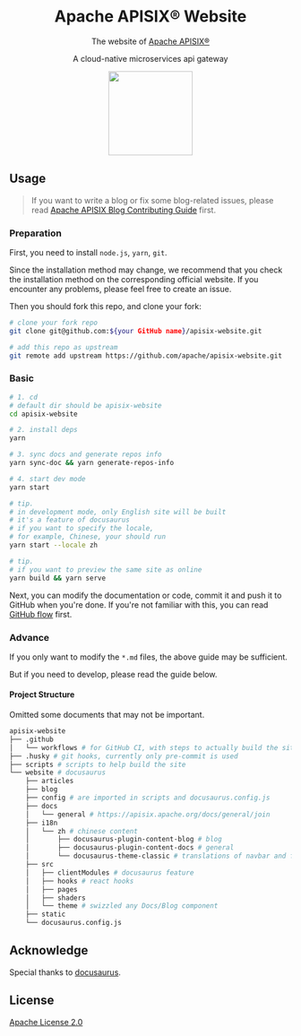 
<h1 style="position: relative" align="center">Apache APISIX® Website</h1>

<div align="center">
The website of <a href="https://github.com/apache/apisix/">Apache APISIX®</a>

A cloud-native microservices api gateway

<a href="https://apisix.apache.org/docs/general/join"><img  width="150" src="./website/static/img/join-slack.png"></a>
</div>

## Usage

> If you want to write a blog or fix some blog-related issues, please read [Apache APISIX Blog Contributing Guide](http://apisix.apache.org/docs/general/blog) first.

### Preparation

First, you need to install `node.js`, `yarn`, `git`.

Since the installation method may change, we recommend that you check the installation method on the corresponding official website. If you encounter any problems, please feel free to create an issue.

Then you should fork this repo, and clone your fork:

```bash
# clone your fork repo
git clone git@github.com:${your GitHub name}/apisix-website.git

# add this repo as upstream
git remote add upstream https://github.com/apache/apisix-website.git
```

### Basic

```sh
# 1. cd 
# default dir should be apisix-website
cd apisix-website

# 2. install deps
yarn

# 3. sync docs and generate repos info
yarn sync-doc && yarn generate-repos-info

# 4. start dev mode
yarn start

# tip.
# in development mode, only English site will be built
# it's a feature of docusaurus
# if you want to specify the locale, 
# for example, Chinese, your should run 
yarn start --locale zh 

# tip.
# if you want to preview the same site as online
yarn build && yarn serve
```

Next, you can modify the documentation or code, commit it and push it to GitHub when you're done. If you're not familiar with this, you can read [GitHub flow](https://docs.github.com/en/get-started/quickstart/github-flow) first.

### Advance

If you only want to modify the `*.md` files, the above guide may be sufficient.

But if you need to develop, please read the guide below.

#### Project Structure

Omitted some documents that may not be important.

```bash
apisix-website
├── .github
│   └── workflows # for GitHub CI, with steps to actually build the site
├── .husky # git hooks, currently only pre-commit is used
├── scripts # scripts to help build the site
└── website # docusaurus
    ├── articles
    ├── blog
    ├── config # are imported in scripts and docusaurus.config.js
    ├── docs 
    │   └── general # https://apisix.apache.org/docs/general/join
    ├── i18n
    │   └── zh # chinese content
    │       ├── docusaurus-plugin-content-blog # blog
    │       ├── docusaurus-plugin-content-docs # general
    │       └── docusaurus-theme-classic # translations of navbar and footer
    ├── src
    │   ├── clientModules # docusaurus feature
    │   ├── hooks # react hooks
    │   ├── pages
    │   ├── shaders
    │   └── theme # swizzled any Docs/Blog component
    ├── static
    └── docusaurus.config.js
```

## Acknowledge

Special thanks to [docusaurus](https://docusaurus.io/).

## License

[Apache License 2.0](./LICENSE)
